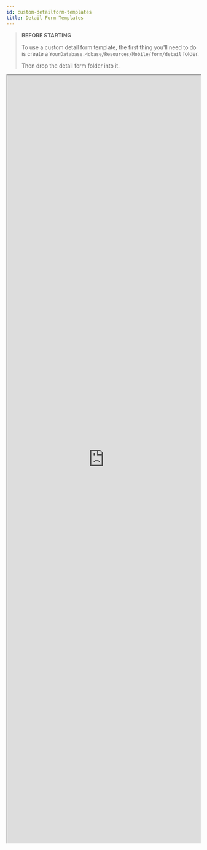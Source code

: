 ```yaml
---
id: custom-detailform-templates
title: Detail Form Templates
---
```


> **BEFORE STARTING**
>
> To use a custom detail form template, the first thing you'll need to do is create a `YourDatabase.4dbase/Resources/Mobile/form/detail` folder.
>
> Then drop the detail form folder into it.


<div markdown="1">

<iframe src="https://4d-for-ios.github.io/gallery/#/type/form-detail/picker/0" scrolling="no" height="2000" width="100%">
</iframe>

</div>